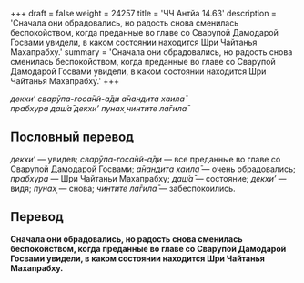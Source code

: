 +++
draft = false
weight = 24257
title = 'ЧЧ Антйа 14.63'
description = 'Сначала они обрадовались, но радость снова сменилась беспокойством, когда преданные во главе со Сварупой Дамодарой Госвами увидели, в каком состоянии находится Шри Чайтанья Махапрабху.'
summary = 'Сначала они обрадовались, но радость снова сменилась беспокойством, когда преданные во главе со Сварупой Дамодарой Госвами увидели, в каком состоянии находится Шри Чайтанья Махапрабху.'
+++

_декхи’ сварӯпа-госа̄н̃и-а̄ди а̄нандита хаила̄  
прабхура даш́а̄ декхи’ пунах̣ чинтите ла̄гила̄_

## Пословный перевод

_декхи’_ — увидев; _сварӯпа_\-_госа̄н̃и_\-_а̄ди_ — все преданные во главе со Сварупой Дамодарой Госвами; _а̄нандита_ _хаила̄_ — очень обрадовались; _прабхура_ — Шри Чайтаньи Махапрабху; _даш́а̄_ — состояние; _декхи’_ — видя; _пунах̣_ — снова; _чинтите_ _ла̄гила̄_ — забеспокоились.

## Перевод

**Сначала они обрадовались, но радость снова сменилась беспокойством, когда преданные во главе со Сварупой Дамодарой Госвами увидели, в каком состоянии находится Шри Чайтанья Махапрабху.**
